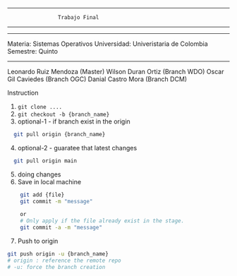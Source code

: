*********************************************************************
	       		    Trabajo Final
*********************************************************************
*********************************************************************
Materia: Sistemas Operativos
Universidad: Univeristaria de Colombia
Semestre: Quinto
*********************************************************************
Leonardo Ruiz Mendoza	(Master)
Wilson Duran Ortiz 	(Branch WDO)
Oscar Gil Caviedes 	(Branch OGC)
Danial Castro Mora 	(Branch DCM)

Instruction 

1. `git clone ....` 
2. `git checkout -b {branch_name}`
3. optional-1 - if branch exist in the origin

```sh
  git pull origin {branch_name}
```

4. optional-2 - guaratee that latest changes
```sh
  git pull origin main  
```
5. doing changes
6. Save in local machine 
```sh
	git add {file}
	git commit -m "message"
	
	or
	# Only apply if the file already exist in the stage.
	git commit -a -m "message"
``` 

7. Push to origin
```sh 
git push origin -u {branch_name}
# origin : reference the remote repo
# -u: force the branch creation
``` 
